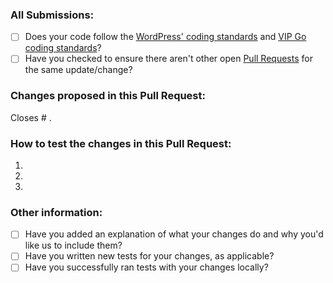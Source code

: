 ### All Submissions:

* [ ] Does your code follow the [WordPress' coding standards](https://make.wordpress.org/core/handbook/best-practices/coding-standards/) and [VIP Go coding standards](https://vip.wordpress.com/documentation/vip-go/code-review-blockers-warnings-notices/)?
* [ ] Have you checked to ensure there aren't other open [Pull Requests](../../pulls) for the same update/change?

<!-- Mark completed items with an [x] -->

<!-- You can erase any parts of this template not applicable to your Pull Request. -->

### Changes proposed in this Pull Request:

<!-- Describe the changes made to this Pull Request, and the reason for such changes. -->

Closes # .

### How to test the changes in this Pull Request:

1.
2.
3.

### Other information:

* [ ] Have you added an explanation of what your changes do and why you'd like us to include them?
* [ ] Have you written new tests for your changes, as applicable?
* [ ] Have you successfully ran tests with your changes locally?

<!-- Mark completed items with an [x] -->
